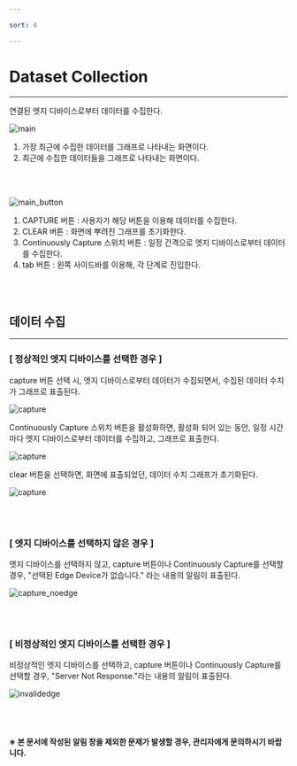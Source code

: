 ```yaml
---

sort: 4

---
```




# Dataset Collection

---

연결된 엣지 디바이스로부터 데이터를 수집한다.<br/>

![main](images/4.1.main.png)

1. 가장 최근에 수집한 데이터를 그래프로 나타내는 화면이다.
2. 최근에 수집한 데이터들을 그래프로 나타내는 화면이다.

<br/><br/>

![main_button](images/4.2.main_button.png)

1. CAPTURE 버튼 : 사용자가 해당 버튼을 이용해 데이터를 수집한다.
2. CLEAR 버튼 : 화면에 뿌려진 그래프를 초기화한다.
3. Continuously Capture 스위치 버튼 : 일정 간격으로 엣지 디바이스로부터 데이터를 수집한다.
4. tab 버튼 : 왼쪽 사이드바를 이용해, 각 단계로 진입한다.

<br/><br/>

## 데이터 수집

---

### [ 정상적인 엣지 디바이스를 선택한 경우 ]


capture 버튼 선택 시, 엣지 디바이스로부터 데이터가 수집되면서, 수집된 데이터 수치가 그래프로 표출된다. <br/>

![capture](images/4.3.capture.png)

Continuously Capture 스위치 버튼을 활성화하면, 활성화 되어 있는 동안, 일정 시간마다 엣지 디바이스로부터 데이터를 수집하고, 그래프로 표출한다.<br/>

![capture](images/4.4.continuouslycapture.png)

clear 버튼을 선택하면, 화면에 표출되었던, 데이터 수치 그래프가 초기화된다.<br/>

![capture](images/4.5.clear.png)

<br/><br/>

### [ 엣지 디바이스를 선택하지 않은 경우 ]

엣지 디바이스를 선택하지 않고, capture 버튼이나 Continuously Capture를 선택할 경우, "선택된 Edge Device가 없습니다." 라는 내용의 알림이 표출된다.<br/>

![capture_noedge](images/4.6.noedge.png)

<br/><br/>

### [ 비정상적인 엣지 디바이스를 선택한 경우 ]

비정상적인 엣지 디바이스를 선택하고, capture 버튼이나 Continuously Capture를 선택할 경우, "Server Not Response."라는 내용의 알림이 표출된다. <br/>

![invalidedge](images/4.7.invalidedge.png)

<br/><br/>

#### ※ 본 문서에 작성된 알림 창을 제외한 문제가 발생할 경우, 관리자에게 문의하시기 바랍니다.



